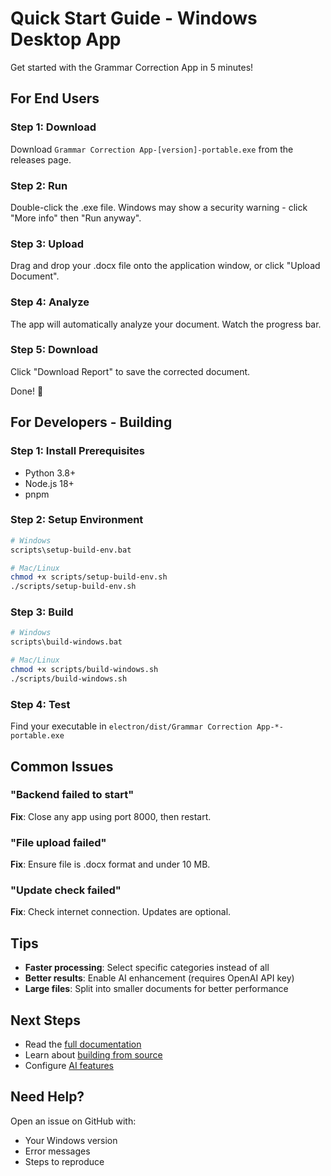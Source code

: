# Quick Start Guide - Windows Desktop App

Get started with the Grammar Correction App in 5 minutes!

## For End Users

### Step 1: Download
Download `Grammar Correction App-[version]-portable.exe` from the releases page.

### Step 2: Run
Double-click the .exe file. Windows may show a security warning - click "More info" then "Run anyway".

### Step 3: Upload
Drag and drop your .docx file onto the application window, or click "Upload Document".

### Step 4: Analyze
The app will automatically analyze your document. Watch the progress bar.

### Step 5: Download
Click "Download Report" to save the corrected document.

Done! 🎉

## For Developers - Building

### Step 1: Install Prerequisites
- Python 3.8+
- Node.js 18+
- pnpm

### Step 2: Setup Environment
```bash
# Windows
scripts\setup-build-env.bat

# Mac/Linux
chmod +x scripts/setup-build-env.sh
./scripts/setup-build-env.sh
```

### Step 3: Build
```bash
# Windows
scripts\build-windows.bat

# Mac/Linux
chmod +x scripts/build-windows.sh
./scripts/build-windows.sh
```

### Step 4: Test
Find your executable in `electron/dist/Grammar Correction App-*-portable.exe`

## Common Issues

### "Backend failed to start"
**Fix**: Close any app using port 8000, then restart.

### "File upload failed"
**Fix**: Ensure file is .docx format and under 10 MB.

### "Update check failed"
**Fix**: Check internet connection. Updates are optional.

## Tips

- **Faster processing**: Select specific categories instead of all
- **Better results**: Enable AI enhancement (requires OpenAI API key)
- **Large files**: Split into smaller documents for better performance

## Next Steps

- Read the [full documentation](WINDOWS_DESKTOP_README.md)
- Learn about [building from source](BUILDING_WINDOWS_EXECUTABLE.md)
- Configure [AI features](API_KEYS_SETUP_GUIDE.md)

## Need Help?

Open an issue on GitHub with:
- Your Windows version
- Error messages
- Steps to reproduce

